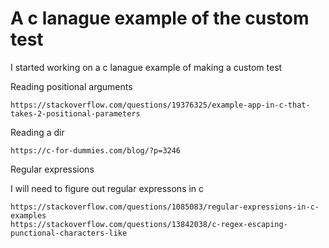 # A c lanague example of the custom test

I started working on a c lanague example of making a custom test


Reading positional arguments
```
https://stackoverflow.com/questions/19376325/example-app-in-c-that-takes-2-positional-parameters
```

Reading a dir
```
https://c-for-dummies.com/blog/?p=3246
```

Regular expressions

I will need to figure out regular expressons in c

```
https://stackoverflow.com/questions/1085083/regular-expressions-in-c-examples
https://stackoverflow.com/questions/13842038/c-regex-escaping-punctional-characters-like
```

